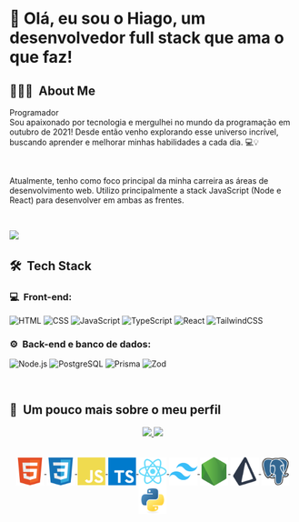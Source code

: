 # 👋 Olá, eu sou o Hiago, um desenvolvedor full stack que ama o que faz!

<h2> 👨🏻‍💻 &nbsp;About Me </h2>
<div>
<p>Programador <br>Sou apaixonado por tecnologia e mergulhei no mundo da programação em outubro de 2021! Desde então venho explorando esse universo incrível, buscando aprender e melhorar minhas habilidades a cada dia. 💻💡</p>

<br>
<p>Atualmente, tenho como foco principal da minha carreira as áreas de desenvolvimento web. Utilizo principalmente a stack JavaScript (Node e React) para desenvolver em ambas as frentes.
</p>
<br>
<p><a href="https://www.linkedin.com/in/hiago-silva-119711224/" target="_blank"><img src="https://img.shields.io/badge/-LinkedIn-%230077B5?style=for-the-badge&logo=linkedin&logoColor=white" target="_blank"></a> 
</p>

<h2> 🛠 &nbsp;Tech Stack</h2>
<h3>💻 &nbsp;Front-end:</h3>

![HTML](https://img.shields.io/badge/-HTML-333333?style=flat&logo=HTML5)
![CSS](https://img.shields.io/badge/-CSS-333333?style=flat&logo=CSS3&logoColor=1572B6)
![JavaScript](https://img.shields.io/badge/-JavaScript-333333?style=flat&logo=javascript)
![TypeScript](https://img.shields.io/badge/-TypeScript-333333?style=flat&logo=typescript&logoColor=2D79C7)
![React](https://img.shields.io/badge/-React-333333?style=flat&logo=react)
![TailwindCSS](https://img.shields.io/badge/-TailwindCSS-333333?style=flat&logo=tailwind-css)

<h3>⚙️ &nbsp;Back-end e banco de dados:</h3>

![Node.js](https://img.shields.io/badge/-Node.js-333333?style=flat&logo=node.js)
![PostgreSQL](https://img.shields.io/badge/-PostgreSQL-333333?style=flat&logo=postgresql)
![Prisma](https://img.shields.io/badge/-prisma-333333?style=flat&logo=prisma)
![Zod](https://img.shields.io/badge/-zod-333333?style=flat&logo=zod)

</div>

<br>

<h2>🚀 &nbsp;Um pouco mais sobre o meu perfil</h2>

<div align="center">
  <a href="https://github.com/HiagoSilvaAnjos">
  <img height="150em" src="https://github-readme-stats.vercel.app/api?username=HiagoSilvaAnjos&show_icons=true&theme=algolia&include_all_commits=true&count_private=true"/>
  <img height="150em" src="https://github-readme-stats.vercel.app/api/top-langs/?username=HiagoSilvaAnjos&layout=compact&langs_count=7&theme=algolia"/>
</div>

<br/>

<div align="center" style="display: inline_block"><br>
  <img align="center" alt="Hiago-HTML" height="50" width="50" src="https://raw.githubusercontent.com/devicons/devicon/master/icons/html5/html5-original.svg">
  <img align="center" alt="Hiago-CSS" height="50" width="50" src="https://raw.githubusercontent.com/devicons/devicon/master/icons/css3/css3-original.svg">
  <img align="center" alt="Hiago-Js" height="50" width="50" src="https://raw.githubusercontent.com/devicons/devicon/master/icons/javascript/javascript-plain.svg">
  <img align="center" alt="Hiago-Js" height="50" width="50" src="https://raw.githubusercontent.com/devicons/devicon/master/icons/typescript/typescript-plain.svg">
  <img align="center" alt="Hiago-Js" height="50" width="50" src="https://raw.githubusercontent.com/devicons/devicon/master/icons/react/react-original.svg">
  <img align="center" alt="Hiago-Js" height="50" width="50" src="https://raw.githubusercontent.com/devicons/devicon/master/icons/tailwindcss/tailwindcss-original.svg">
  <img align="center" alt="Hiago-Js" height="50" width="50" src="https://raw.githubusercontent.com/devicons/devicon/master/icons/nodejs/nodejs-original.svg">
  <img align="center" alt="Hiago-Js" height="50" width="50" src="https://raw.githubusercontent.com/devicons/devicon/master/icons/prisma/prisma-original.svg">
  <img align="center" alt="PostgreSQL" height="50" width="50" src="https://raw.githubusercontent.com/devicons/devicon/master/icons/postgresql/postgresql-original.svg">
  <img align="center" alt="Hiago-Js" height="50" width="50" src="https://raw.githubusercontent.com/devicons/devicon/master/icons/python/python-original.svg">
</div>
